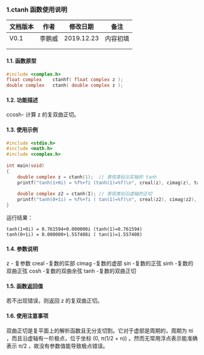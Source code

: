 ### 1.ctanh  函数使用说明





| 文档版本 | 作者   | 修改日期   | 备注     |
| -------- | ------ | ---------- | -------- |
| V0.1     | 李鹏威 | 2019.12.23 | 内容初填 |
|          |        |            |          |
|          |        |            |          |





#### 1.1. 函数原型

```c
#include <complex.h>
float complex    ctanhf( float complex z );
double complex   ctanh( double complex z );
```



#### 1.2. 功能描述

ccosh- 计算 z 的复双曲正切。

#### 1.3. 使用示例

```c
#include <stdio.h>
#include <math.h>
#include <complex.h>
 
int main(void)
{
    double complex z = ctanh(1);  // 表现类似沿实轴的 tanh
    printf("tanh(1+0i) = %f%+fi (tanh(1)=%f)\n", creal(z), cimag(z), tanh(1));
 
    double complex z2 = ctanh(I); // 表现类似沿虚轴的正切
    printf("tanh(0+1i) = %f%+fi ( tan(1)=%f)\n", creal(z2), cimag(z2), tan(1));
}
```

运行结果：

```
tanh(1+0i) = 0.761594+0.000000i (tanh(1)=0.761594)
tanh(0+1i) = 0.000000+1.557408i ( tan(1)=1.557408)
```


#### 1.4. 参数说明
z  -  复参数
creal -复数的实部
cimag -复数的虚部
sin   -复数的正弦
sinh  -复数的双曲正弦
cosh  -复数的双曲余弦
tanh  -复数的双曲正切


#### 1.5. 函数返回值

若不出现错误，则返回 z 的复双曲正切。


#### 1.6. 使用注意事项
双曲正切是复平面上的解析函数且无分支切割。它对于虚部是周期的，周期为 πi ，而且沿虚轴有一阶极点，位于坐标 (0, π(1/2 + n)) 。然而无常用浮点表示能准确表示 π/2 ，故没有参数值能导致极点错误。